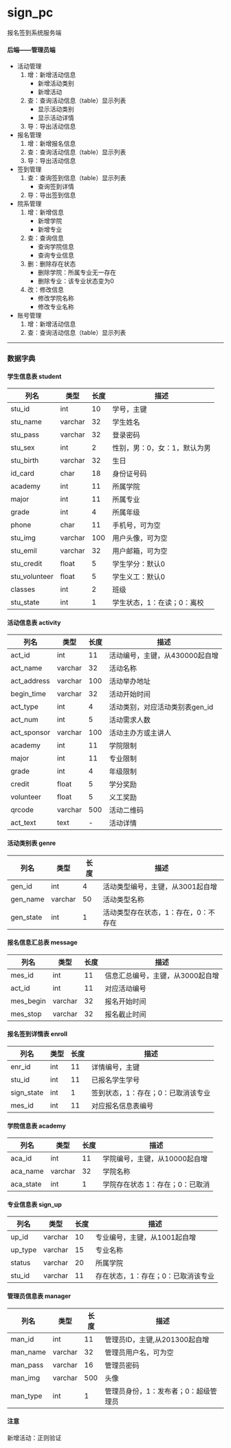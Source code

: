 # sign_pc
报名签到系统服务端
#### 后端——管理员端
* 活动管理
	1. 增：新增活动信息
		+ 新增活动类别
		+ 新增活动
	2. 查：查询活动信息（table）显示列表
		+ 显示活动类别
		+ 显示活动详情
	3. 导：导出活动信息
* 报名管理
	1. 增：新增报名信息
	2. 查：查询活动信息（table）显示列表
	3. 导：导出活动信息
* 签到管理
	1. 查：查询签到信息（table）显示列表
		+ 查询签到详情
	2. 导：导出签到信息
* 院系管理
	1. 增：新增信息
		+ 新增学院
		+ 新增专业
	2. 查：查询信息
		+ 查询学院信息
		+ 查询专业信息
	3. 删：删除存在状态
		+ 删除学院：所属专业无一存在
		+ 删除专业：该专业状态变为0
	4. 改：修改信息
		+ 修改学院名称
		+ 修改专业名称
* 账号管理
	1. 增：新增活动信息
	2. 查：查询活动信息（table）显示列表
	
- - - 
### 数据字典
#### 学生信息表 student
|列名|类型|长度|描述|
|-|-|-|-|
|stu_id|int|10|学号，主键|
|stu_name|varchar|32|学生姓名|
|stu_pass|varchar|32|登录密码|
|stu_sex|int|2|性别，男：0，女：1，默认为男|
|stu_birth|varchar|32|生日|
|id_card|char|18|身份证号码|
|academy|int|11|所属学院|
|major|int|11|所属专业|
|grade|int|4|所属年级|
|phone|char|11|手机号，可为空|
|stu_img|varchar|100|用户头像，可为空|
|stu_emil|varchar|32|用户邮箱，可为空|
|stu_credit|float|5|学生学分：默认0|
|stu_volunteer|float|5|学生义工：默认0|
|classes|int|2|班级|
|stu_state|int|1|学生状态，1：在读；0：离校|

#### 活动信息表 activity
|列名|类型|长度|描述|
|-|-|-|-|
|act_id|int|11|活动编号，主键，从430000起自增|
|act_name|varchar|32|活动名称|
|act_address|varchar|100|活动举办地址|
|begin_time|varchar|32|活动开始时间|
|act_type|int|4|活动类别，对应活动类别表gen_id|
|act_num|int|5|活动需求人数|
|act_sponsor|varchar|100|活动主办方或主讲人|
|academy|int|11|学院限制|
|major|int|11|专业限制|
|grade|int|4|年级限制|
|credit|float|5|学分奖励|
|volunteer|float|5|义工奖励|
|qrcode|varchar|500|活动二维码|
|act_text|text|-|活动详情|

#### 活动类别表 genre
|列名|类型|长度|描述|
|-|-|-|-|
|gen_id|int|4|活动类型编号，主键，从3001起自增|
|gen_name|varchar|50|活动类型名称|
|gen_state|int|1|活动类型存在状态，1：存在，0：不存在|

#### 报名信息汇总表 message
|列名|类型|长度|描述|
|-|-|-|-|
|mes_id|int|11|信息汇总编号，主键，从3000起自增|
|act_id|int|11|对应活动编号|
|mes_begin|varchar|32|报名开始时间|
|mes_stop|varchar|32|报名截止时间|

#### 报名签到详情表 enroll
|列名|类型|长度|描述|
|-|-|-|-|
|enr_id|int|11|详情编号，主键|
|stu_id|int|11|已报名学生学号|
|sign_state|int|1|签到状态，1：存在；0：已取消该专业|
|mes_id|int|11|对应报名信息表编号|


#### 学院信息表 academy
|列名|类型|长度|描述|
|-|-|-|-|
|aca_id|int|11|学院编号，主键，从10000起自增|
|aca_name|varchar|32|学院名称|
|aca_state|int|1|学院存在状态 1：存在；0：已取消|


#### 专业信息表 sign_up
|列名|类型|长度|描述|
|-|-|-|-|
|up_id|varchar|10|专业编号，主键，从1001起自增|
|up_type|varchar|15|专业名称
|status|varchar|20|所属学院|
|stu_id|varchar|11|存在状态，1：存在；0：已取消该专业|

#### 管理员信息表 manager
|列名|类型|长度|描述|
|-|-|-|-|
|man_id|int|11|管理员ID，主键,从201300起自增|
|man_name|varchar|32|管理员用户名，可为空|
|man_pass|varchar|16|管理员密码|
|man_img|varchar|500|头像|
|man_type|int|1|管理员身份，1：发布者；0：超级管理员|
#### 注意
新增活动：正则验证